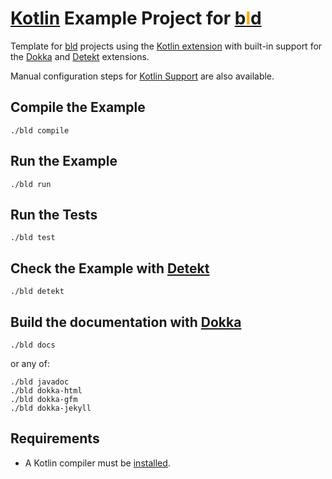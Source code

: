 # [Kotlin](https://kotlinlang.org/) Example Project for [b<span style="color:orange">l</span>d](https://rife2.com/bld)

Template for [bld](https://rife2.com/bld) projects using the [Kotlin extension](https://github.com/rife2/bld-kotlin) with built-in support for the [Dokka](https://github.com/rife2/bld-dokka) and [Detekt](https://github.com/rife2/bld-detekt) extensions.

Manual configuration steps for [Kotlin Support](https://github.com/rife2/bld/wiki/Kotlin-Support#manual-steps) are also available.

## Compile the Example

```console
./bld compile
```

## Run the Example

```console
./bld run
```

## Run the Tests

```console
./bld test
```

## Check the Example with [Detekt](https://detekt.dev/)

```console
./bld detekt
```

## Build the documentation with [Dokka](https://github.com/Kotlin/dokka)

```console
./bld docs
```

or any of:

```console
./bld javadoc
./bld dokka-html
./bld dokka-gfm
./bld dokka-jekyll
```

## Requirements

- A Kotlin compiler must be [installed](https://github.com/rife2/bld-kotlin?tab=readme-ov-file#kotlin-compiler-requirement).